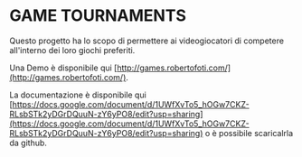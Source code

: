 # GAME TOURNAMENTS

Questo progetto ha lo scopo di permettere ai videogiocatori di competere all'interno dei loro giochi preferiti.


Una Demo è disponibile qui [http://games.robertofoti.com/](http://games.robertofoti.com/).


La documentazione è disponibile qui [https://docs.google.com/document/d/1UWfXvTo5_hOGw7CKZ-RLsbSTk2yDGrDQuuN-zY6yPO8/edit?usp=sharing](https://docs.google.com/document/d/1UWfXvTo5_hOGw7CKZ-RLsbSTk2yDGrDQuuN-zY6yPO8/edit?usp=sharing) o è possibile scaricalrla da github.
